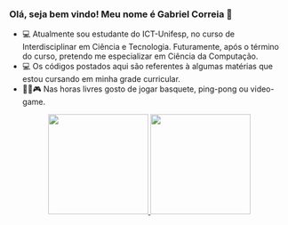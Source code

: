 ### Olá, seja bem vindo! Meu nome é Gabriel Correia 👋

- 💻 Atualmente sou estudante do ICT-Unifesp, no curso de Interdisciplinar em Ciência e Tecnologia. Futuramente, após o término do curso, pretendo me especializar em Ciência da Computação.
- 💻 Os códigos postados aqui são referentes à algumas matérias que estou cursando em minha grade curricular.
- 🏀🏓🎮 Nas horas livres gosto de jogar basquete, ping-pong ou video-game.

<div align="center">
  <a href="https://github.com/Ga-Correia">
  <img height="180em" src="https://github-readme-stats.vercel.app/api?username=Ga-Correia&show_icons=true&theme=dark&include_all_commits=true&count_private=true"/>
  <img height="180em" src="https://github-readme-stats.vercel.app/api/top-langs/?username=Ga-Correia&layout=compact&langs_count=7&theme=dark"/>
</div>
